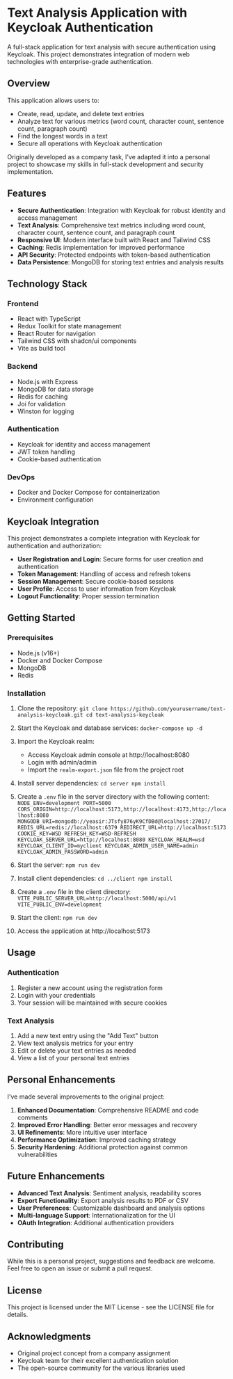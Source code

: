 # Text Analysis Application with Keycloak Authentication

A full-stack application for text analysis with secure authentication using Keycloak. This project demonstrates integration of modern web technologies with enterprise-grade authentication.

## Overview

This application allows users to:

- Create, read, update, and delete text entries
- Analyze text for various metrics (word count, character count, sentence count, paragraph count)
- Find the longest words in a text
- Secure all operations with Keycloak authentication

Originally developed as a company task, I've adapted it into a personal project to showcase my skills in full-stack development and security implementation.

## Features

- **Secure Authentication**: Integration with Keycloak for robust identity and access management
- **Text Analysis**: Comprehensive text metrics including word count, character count, sentence count, and paragraph count
- **Responsive UI**: Modern interface built with React and Tailwind CSS
- **Caching**: Redis implementation for improved performance
- **API Security**: Protected endpoints with token-based authentication
- **Data Persistence**: MongoDB for storing text entries and analysis results

## Technology Stack

### Frontend

- React with TypeScript
- Redux Toolkit for state management
- React Router for navigation
- Tailwind CSS with shadcn/ui components
- Vite as build tool

### Backend

- Node.js with Express
- MongoDB for data storage
- Redis for caching
- Joi for validation
- Winston for logging

### Authentication

- Keycloak for identity and access management
- JWT token handling
- Cookie-based authentication

### DevOps

- Docker and Docker Compose for containerization
- Environment configuration

## Keycloak Integration

This project demonstrates a complete integration with Keycloak for authentication and authorization:

- **User Registration and Login**: Secure forms for user creation and authentication
- **Token Management**: Handling of access and refresh tokens
- **Session Management**: Secure cookie-based sessions
- **User Profile**: Access to user information from Keycloak
- **Logout Functionality**: Proper session termination

## Getting Started

### Prerequisites

- Node.js (v16+)
- Docker and Docker Compose
- MongoDB
- Redis

### Installation

1. Clone the repository: `git clone https://github.com/yourusername/text-analysis-keycloak.git cd text-analysis-keycloak`

2. Start the Keycloak and database services: `docker-compose up -d `

3. Import the Keycloak realm:

   - Access Keycloak admin console at http://localhost:8080
   - Login with admin/admin
   - Import the `realm-export.json` file from the project root

4. Install server dependencies: `cd server npm install `

5. Create a `.env` file in the server directory with the following content: `NODE_ENV=development PORT=5000 CORS_ORIGIN=http://localhost:5173,http://localhost:4173,http://localhost:8080 MONGODB_URI=mongodb://yeasir:JTsfy876yK9CfDBd@localhost:27017/ REDIS_URL=redis://localhost:6379 REDIRECT_URL=http://localhost:5173 COOKIE_KEY=WSD REFRESH_KEY=WSD-REFRESH KEYCLOAK_SERVER_URL=http://localhost:8080 KEYCLOAK_REALM=wsd KEYCLOAK_CLIENT_ID=myclient KEYCLOAK_ADMIN_USER_NAME=admin KEYCLOAK_ADMIN_PASSWORD=admin`

6. Start the server: `npm run dev `

7. Install client dependencies: `cd ../client npm install `

8. Create a `.env` file in the client directory: `VITE_PUBLIC_SERVER_URL=http://localhost:5000/api/v1 VITE_PUBLIC_ENV=development`

9. Start the client: `npm run dev `

10. Access the application at http://localhost:5173

## Usage

### Authentication

1. Register a new account using the registration form
2. Login with your credentials
3. Your session will be maintained with secure cookies

### Text Analysis

1. Add a new text entry using the "Add Text" button
2. View text analysis metrics for your entry
3. Edit or delete your text entries as needed
4. View a list of your personal text entries

## Personal Enhancements

I've made several improvements to the original project:

1. **Enhanced Documentation**: Comprehensive README and code comments
2. **Improved Error Handling**: Better error messages and recovery
3. **UI Refinements**: More intuitive user interface
4. **Performance Optimization**: Improved caching strategy
5. **Security Hardening**: Additional protection against common vulnerabilities

## Future Enhancements

- **Advanced Text Analysis**: Sentiment analysis, readability scores
- **Export Functionality**: Export analysis results to PDF or CSV
- **User Preferences**: Customizable dashboard and analysis options
- **Multi-language Support**: Internationalization for the UI
- **OAuth Integration**: Additional authentication providers

## Contributing

While this is a personal project, suggestions and feedback are welcome. Feel free to open an issue or submit a pull request.

## License

This project is licensed under the MIT License - see the LICENSE file for details.

## Acknowledgments

- Original project concept from a company assignment
- Keycloak team for their excellent authentication solution
- The open-source community for the various libraries used
